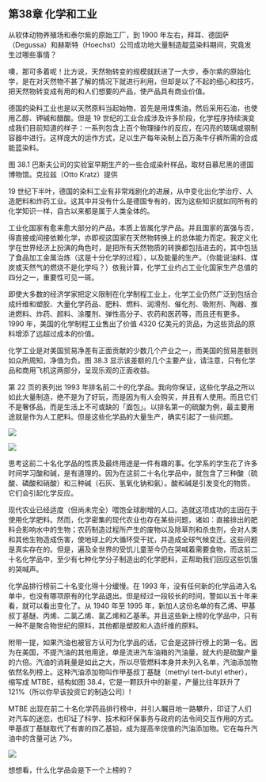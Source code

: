 ## 第38章 化学和工业

从软体动物养殖场和泰尔紫的原始工厂，到 1900 年左右，拜耳、德固萨（Degussa）和赫斯特（Hoechst）公司成功地大量制造靛蓝染料期间，究竟发生过哪些事情？

噢，那可多着呢！比方说，天然物转变的规模就跃进了一大步，泰尔紫的原始化学，是在对天然物不甚了解的情况下就进行利用，但却是以了不起的细心和技巧，把天然物转变成有用的和人们想要的产品，使产品具有商业价值。

德国的染料工业也是以天然原料当起始物，首先是用煤焦油，然后采用石油，也使用乙醇、钾碱和醋酸。但是 19 世纪的工业合成涉及许多阶段，化学程序持续演变成我们目前知道的样子：一系列包含上百个物理操作的反应，在闪亮的玻璃或钢制容器中进行。这样庞大的运作方式，足以生产每年染制上百万条牛仔裤所需的合成能蓝染料。

图 38.1 巴斯夫公司的实验室早期生产的一些合成染籵样品，取材自慕尼黑的德国博物馆。克拉兹（Otto Kratz）提供

19 世纪下半叶，德国的染料工业有非常戏剧化的进展，从中变化出化学治疗、人造肥料和炸药工业。这其中并没有什么是德国专有的，因为这些知识就如同所有的化学知识一样，自古以来都是属于人类全体的。

工业化国家有愈来愈大部分的产品，本质上皆属化学产品。并且国家的富强与否，得直接或间接依赖化学，亦即视这国家在天然物转换上的总体能力而定。我定义化学在世界经济上扮演的角色时，是把所有天然物质的转换都包括进去的，其中包括了食品加工金属治炼（这是十分化学的过程），以及能量的生产。（你能说油料、煤炭或天然气的燃烧不是化学吗？）依我计算，化学工业约占工业化国家生产总值的四分之一，重要性可见一斑。

即使大多数的经济学家把定义限制在化学制程工业上，化学工业仍然广泛到包括合成纤维和塑胶、大量化学药品、肥料、燃料、润滑剂、催化剂、吸附剂、陶器、推进燃料、炸药、颜料、涂覆剂、弹性高分子、农药和医药等，而且还有更多。1990 年，美国的化学制程工业售出了价值 4320 亿美元的货品，为这些货品的原料增添了远超过成本的价值。

化学工业是对美国贸易净差有正面贡献的少数几个产业之一，而美国的贸易差额则如众所周知，净值为负。图 38.3 显示该差额的几个主要产业，请注意，只有化学品和商用飞机这两部分，呈现乐观的正面收益。

第 22 页的表列出 1993 年排名前二十的化学品。我向你保证，这些化学品之所以如此大量制造，绝不是为了好玩，而是因为有人会购买，并且有人使用。而且它们不是奢侈品，而是生活上不可或缺的「面包」。以排名第一的硫酸为例，最主要用途就是作为人工肥料。但是这些化学品的大量生产，确实引起了一些问题。

![](https://raw.githubusercontent.com/dalong0514/selfstudy/master/图片链接/化工书籍/2019484.PNG)

![](https://raw.githubusercontent.com/dalong0514/selfstudy/master/图片链接/化工书籍/2019485.PNG)

思考这前二十名化学品的性质及最终用途是一件有趣的事。化学系的学生花了许多时间学习酸和碱，是有道理的。因为在这前二十名化学品中，就包含了三种酸（硫酸、磷酸和硝酸）和三种碱（石灰、氢氧化钠和氨）。酸和碱是引发变化的物质，它们会引起化学反应。

现代农业已经适度（但尚未完全）喂饱全球剧增的人口。造就这项成功的主因在于使用化学肥料。然而，化学密集的现代农业也存在某些问题，诸如：直接排出的肥料会影响水中的生物；农药制造过程所产生的废物以及除草剂和杀虫剂，会对人类和其他生物造成伤害，使地球上的大循环受干扰，并造成全球气候变迁。这些问题是真实存在的。但是，遍及全世界的受饥儿童至今仍在哭喊着需要食物，而这前二十名化学品中，至少有七种化学分子制造出的化学肥料，正帮助我们回应这些饥饿的哭喊声。

化学品排行榜前二十名变化得十分缓慢。在 1993 年，没有任何新的化学品进入名单中，也没有哪项原有的化学品退出。但是经过一段较长的时间，警如以五十年来看，就可以看出变化了。从 1940 年至 1995 年，新加人这份名单的有乙烯、甲基叔丁基醚、丙烯、二氯乙烯、氯乙烯和乙基苯。并且这些新上榜的化学品中，只有一种不是聚合物世纪的原料，其他都是塑胶和人造纤维的原料。

附带一提，如果汽油也被官方认可为化学品的话，它会是这排行榜上的第一名。因为在美国，不提汽油的其他用途，单是流进汽车油箱的汽油量，就大约是硫酸产量的六倍。汽油的消耗量是如此之大，所以尽管燃料本身并未列入名单，汽油添加物依然名列榜上。这种汽油添加物叫作甲基叔丁基醚（methyl tert-butyl ether），缩写成 MTBE，结构如图 38.4，它是一颗跃升中的新星，产量比往年跃升了 121%（所以你早该投资它的制造公司）! 

MTBE 出现在前二十名化学药品排行榜中，并引人瞩目地一路攀升，印证了人们对汽车的迷恋，也印证了科学、技术和环保事务与政府的法令间交互作用的方式。甲基叔丁基醚取代了有害的四乙基铅，成为提高辛烷值的汽油添加物。它在每升汽油中的含量可达 7%。

![](https://raw.githubusercontent.com/dalong0514/selfstudy/master/图片链接/化工书籍/2019486.PNG)

想想看，什么化学品会是下一个上榜的？
